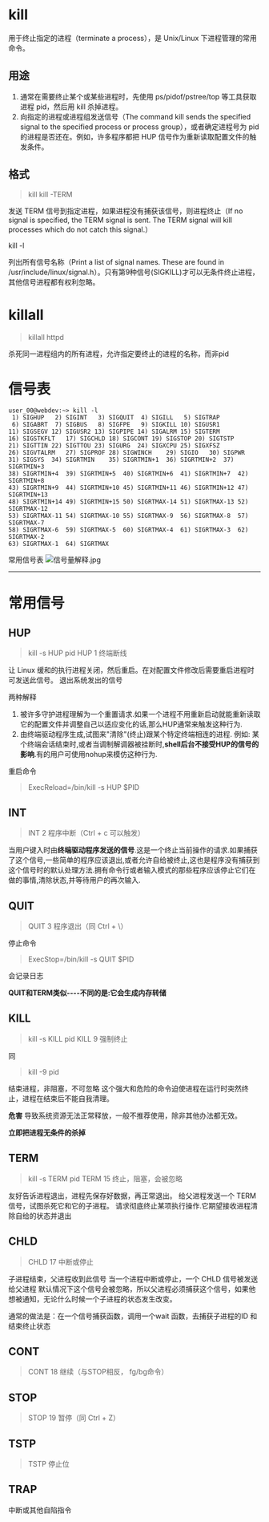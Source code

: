 # kill
用于终止指定的进程（terminate a process），是 Unix/Linux 下进程管理的常用命令。

## 用途
1. 通常在需要终止某个或某些进程时，先使用 ps/pidof/pstree/top 等工具获取进程 pid，然后用 kill 杀掉进程。
2. 向指定的进程或进程组发送信号（The  command kill sends the specified signal to the specified process or process group），或者确定进程号为 pid 的进程是否还在。例如，许多程序都把 HUP 信号作为重新读取配置文件的触发条件。

## 格式
> kill <pid>
> kill -TERM <pid>

发送 TERM 信号到指定进程，如果进程没有捕获该信号，则进程终止（If no signal is specified, the TERM signal is sent.  The TERM signal will kill processes which do not catch this signal.）

kill -l

列出所有信号名称（Print a list of signal names.  These are found in /usr/include/linux/signal.h）。只有第9种信号(SIGKILL)才可以无条件终止进程，其他信号进程都有权利忽略。

# killall

> killall httpd  

杀死同一进程组内的所有进程，允许指定要终止的进程的名称，而非pid



# 信号表

```
user_00@webdev:~> kill -l
 1) SIGHUP	 2) SIGINT	 3) SIGQUIT	 4) SIGILL	 5) SIGTRAP
 6) SIGABRT	 7) SIGBUS	 8) SIGFPE	 9) SIGKILL	10) SIGUSR1
11) SIGSEGV	12) SIGUSR2	13) SIGPIPE	14) SIGALRM	15) SIGTERM
16) SIGSTKFLT	17) SIGCHLD	18) SIGCONT	19) SIGSTOP	20) SIGTSTP
21) SIGTTIN	22) SIGTTOU	23) SIGURG	24) SIGXCPU	25) SIGXFSZ
26) SIGVTALRM	27) SIGPROF	28) SIGWINCH	29) SIGIO	30) SIGPWR
31) SIGSYS	34) SIGRTMIN	35) SIGRTMIN+1	36) SIGRTMIN+2	37) SIGRTMIN+3
38) SIGRTMIN+4	39) SIGRTMIN+5	40) SIGRTMIN+6	41) SIGRTMIN+7	42) SIGRTMIN+8
43) SIGRTMIN+9	44) SIGRTMIN+10	45) SIGRTMIN+11	46) SIGRTMIN+12	47) SIGRTMIN+13
48) SIGRTMIN+14	49) SIGRTMIN+15	50) SIGRTMAX-14	51) SIGRTMAX-13	52) SIGRTMAX-12
53) SIGRTMAX-11	54) SIGRTMAX-10	55) SIGRTMAX-9	56) SIGRTMAX-8	57) SIGRTMAX-7
58) SIGRTMAX-6	59) SIGRTMAX-5	60) SIGRTMAX-4	61) SIGRTMAX-3	62) SIGRTMAX-2
63) SIGRTMAX-1	64) SIGRTMAX	
```

常用信号表
![信号量解释.jpg](http://upload-images.jianshu.io/upload_images/4476075-c6cb50421e1eb16f.jpg?imageMogr2/auto-orient/strip%7CimageView2/2/w/1240)

---
# 常用信号

## HUP
> kill -s HUP pid
> HUP     1    终端断线

让 Linux 缓和的执行进程关闭，然后重启。在对配置文件修改后需要重启进程时可发送此信号。 退出系统发出的信号

两种解释
1. 被许多守护进程理解为一个重置请求.如果一个进程不用重新启动就能重新读取它的配置文件并调整自己以适应变化的话,那么HUP通常来触发这种行为.
2. 由终端驱动程序生成,试图来"清除"(终止)跟某个特定终端相连的进程.
    例如:
    某个终端会话结束时,或者当调制解调器被挂断时,**shell后台不接受HUP的信号的影响**.有的用户可使用nohup来模仿这种行为.

重启命令
> ExecReload=/bin/kill -s HUP $PID

## INT
> INT       2    程序中断（Ctrl + c 可以触发）

当用户键入时由**终端驱动程序发送的信号**.这是一个终止当前操作的请求.如果捕获了这个信号,一些简单的程序应该退出,或者允许自给被终止,这也是程序没有捕获到这个信号时的默认处理方法.拥有命令行或者输入模式的那些程序应该停止它们在做的事情,清除状态,并等待用户的再次输入.

## QUIT
> QUIT    3    程序退出（同 Ctrl + \）

停止命令
> ExecStop=/bin/kill -s QUIT $PID

会记录日志

**QUIT和TERM类似----不同的是:它会生成内存转储**

## KILL

> kill -s KILL pid
> KILL      9    强制终止

同
> kill -9 pid

结束进程，非阻塞，不可忽略
这个强大和危险的命令迫使进程在运行时突然终止，进程在结束后不能自我清理。

**危害**
导致系统资源无法正常释放，一般不推荐使用，除非其他办法都无效。

**立即把进程无条件的杀掉**

## TERM

> kill -s TERM pid
> TERM    15    终止，阻塞，会被忽略

友好告诉进程退出，进程先保存好数据，再正常退出。
给父进程发送一个 TERM 信号，试图杀死它和它的子进程。
请求彻底终止某项执行操作.它期望接收进程清除自给的状态并退出

## CHLD
> CHLD 17 中断或停止

子进程结束，父进程收到此信号
当一个进程中断或停止，一个 CHLD 信号被发送给父进程
默认情况下这个信号会被忽略，所以父进程必须捕获这个信号，如果他想被通知，无论什么时候一个子进程的状态发生改变。

通常的做法是：在一个信号捕获函数，调用一个wait 函数，去捕获子进程的ID 和结束终止状态


## CONT
> CONT   18    继续（与STOP相反， fg/bg命令）

## STOP
> STOP    19    暂停（同 Ctrl + Z）

## TSTP
> TSTP 停止位

## TRAP

中断或其他自陷指令